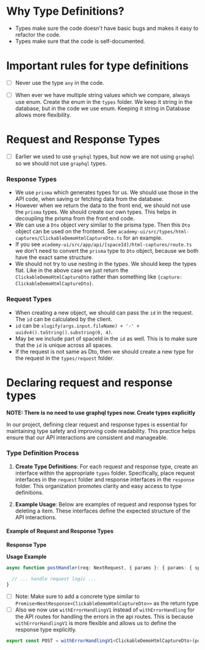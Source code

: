 # Why Type Definitions?
- Types make sure the code doesn't have basic bugs and makes it easy to refactor the code.
- Types make sure that the code is self-documented.

# Important rules for type definitions
- [ ] Never use the type `any` in the code.
- [ ] When ever we have multiple string values which we compare, always use enum. Create the enum in the `types` folder.
      We keep it string in the database, but in the code we use enum. Keeping it string in Database allows more flexibility.



# Request and Response Types
- [ ] Earlier we used to use `graphql` types, but now we are not using `graphql` so we should not use `graphql` types.

### Response Types
- We use `prisma` which generates types for us. We should use those in the API code, when saving or fetching data from 
  the database.
- However when we return the data to the front end, we should not use the `prisma` types. We should create our own 
  types. This helps in decoupling the prisma from the front end code.
- We can use a `Dto` object very similar to the prisma type. Then this `Dto` object can be used on the frontend. See 
  `academy-ui/src/types/html-captures/ClickableDemoHtmlCaptureDto.ts` for an example.
- If you see `academy-ui/src/app/api/[spaceId]/html-captures/route.ts` we don't need to convert the `prisma` type 
  to `Dto` object, because we both have the exact same structure.
- We should not try to use nesting in the types. We should keep the types flat. Like in the above case we just return 
  the `ClickableDemoHtmlCaptureDto` rather than something like `{capture: ClickableDemoHtmlCaptureDto}`.

### Request Types
- When creating a new object, we should can pass the `id` in the request. The `id` can be calculated by the client.
- `id` can be `slugify(args.input.fileName) + '-' + uuidv4().toString().substring(0, 4)`. 
- May be we include part of spaceId in the `id` as well. This is to make sure that the `id` is unique across all spaces.
- If the request is not same as Dto, then we should create a new type for the request in the `types/request` folder.


# Declaring request and response types
**NOTE: There is no need to use graphql types now. Create types explicitly**

In our project, defining clear request and response types is essential for maintaining type safety and improving code readability. This practice helps ensure that our API interactions are consistent and manageable.

### Type Definition Process

1. **Create Type Definitions**: For each request and response type, create an interface within the appropriate `types` folder. Specifically, place request interfaces in the `request` folder and response interfaces in the `response` folder. This organization promotes clarity and easy access to type definitions.

2. **Example Usage**: Below are examples of request and response types for deleting a item. These interfaces define the expected structure of the API interactions.

#### Example of Request and Response Types

**Response Type**

**Usage Example**
```typescript
async function postHandler(req: NextRequest, { params }: { params: { spaceId: string } }): Promise<NextResponse<ClickableDemoHtmlCaptureDto>> {

  // ... handle request logic ...
}
```

- [ ] Note: Make sure to add a concrete type similar to `Promise<NextResponse<ClickableDemoHtmlCaptureDto>>` as the return type
- [ ] Also we now use `withErrorHandlingV1` instead of `withErrorHandling` for the API routes for handling the errors in 
the api routes. This is because `withErrorHandlingV1` is more flexible and allows us to define the response type explicitly.

```typescript
export const POST = withErrorHandlingV1<ClickableDemoHtmlCaptureDto>(postHandler);
```
